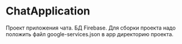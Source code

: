 # ChatApplication

Проект приложения чата. БД Firebase.
Для сборки проекта надо положить файл google-services.json в app директорию проекта.
